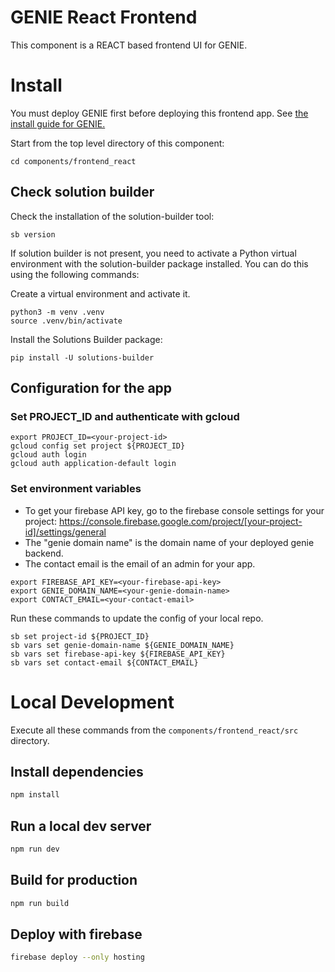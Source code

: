 # GENIE React Frontend
This component is a REACT based frontend UI for GENIE.

# Install
You must deploy GENIE first before deploying this frontend app.  See [the install guide for GENIE.](../../INSTALL.md)

Start from the top level directory of this component:
```
cd components/frontend_react
```

## Check solution builder

Check the installation of the solution-builder tool:
```
sb version
```

If solution builder is not present, you need to activate a Python virtual environment with the solution-builder package installed.  You can do this using the following commands:

Create a virtual environment and activate it.
```
python3 -m venv .venv
source .venv/bin/activate
```

Install the Solutions Builder package:
```
pip install -U solutions-builder
```

## Configuration for the app

### Set PROJECT_ID and authenticate with gcloud
```
export PROJECT_ID=<your-project-id>
gcloud config set project ${PROJECT_ID}
gcloud auth login
gcloud auth application-default login
```

### Set environment variables
- To get your firebase API key, go to the firebase console settings for your project: https://console.firebase.google.com/project/[your-project-id]/settings/general
- The "genie domain name" is the domain name of your deployed genie backend.
- The contact email is the email of an admin for your app.
```
export FIREBASE_API_KEY=<your-firebase-api-key>
export GENIE_DOMAIN_NAME=<your-genie-domain-name>
export CONTACT_EMAIL=<your-contact-email>
```

Run these commands to update the config of your local repo.
```
sb set project-id ${PROJECT_ID}
sb vars set genie-domain-name ${GENIE_DOMAIN_NAME}
sb vars set firebase-api-key ${FIREBASE_API_KEY}
sb vars set contact-email ${CONTACT_EMAIL}
```

# Local Development
Execute all these commands from the `components/frontend_react/src` directory.

## Install dependencies

```bash
npm install
```

## Run a local dev server

```bash
npm run dev
```

## Build for production

```bash
npm run build
```

## Deploy with firebase
```bash
firebase deploy --only hosting
```

